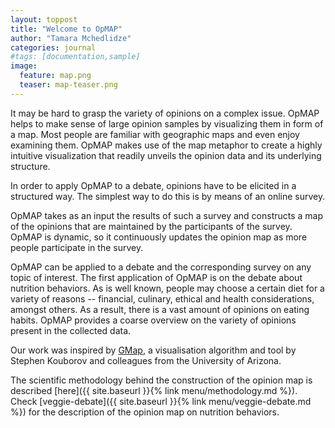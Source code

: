 ```yaml
---
layout: toppost
title: "Welcome to OpMAP"
author: "Tamara Mchedlidze"
categories: journal
#tags: [documentation,sample]
image:
  feature: map.png
  teaser: map-teaser.png
---
```


It may be hard to grasp the variety of opinions on a complex issue. OpMAP helps to make sense of large opinion samples by visualizing them in form of a map. Most people are familiar with geographic maps and even enjoy examining them. OpMAP makes use of the map metaphor to create a highly intuitive visualization that readily unveils the opinion data and its underlying structure.

In order to apply OpMAP to a debate, opinions have to be elicited in a structured way. The simplest way to do this is by means of an online survey.

OpMAP takes as an input the results of such a survey and constructs a map of the opinions that are maintained by the participants of the survey. OpMAP is dynamic, so it continuously updates the opinion map as more people participate in the survey.

OpMAP can be applied to a debate and the corresponding survey on any topic of interest. The first application of OpMAP is on the debate about nutrition behaviors. As is well known, people may choose a certain diet for a variety of reasons  -- financial, culinary, ethical and health considerations, amongst others. As a result, there is a vast amount of opinions on eating habits. OpMAP provides a coarse overview on the variety of opinions present in the collected data.

<!-- The map shown above is purely hypothetical. It was drawn by hand as a first concept and is not based on real data. However, it illustrates important properties of the visualization: Similarity between opinions is captured by "geographical" distances in the map: People who share the same opinions on how a good diet looks like as well as the same reasons for their opinion) are part of the same "country". For example, opinions that advocate an omnivorous diet mostly for the pleasure experience of eating are "citizens" of *Hedonistica*, or opinions that advocate a vegan diet because they hold that animals have a right to life are found in *Ethica*. Furthermore, the size of the countries and the labels roughly reflect the structure of the underlying "opinion space". The more opinions exist
that represent the same general eating behaviour, the bigger the area of the corresponding country. The font size of the labels is adjusted according to some
notion of importance, for example the number of "inhabitants". -->

Our work was inspired by [GMap](http://yifanhu.net/MAPS/index.html), a visualisation algorithm and tool by Stephen Kouborov and colleagues from the University of Arizona.

The scientific methodology behind the construction of the opinion map is described [here]({{ site.baseurl }}{% link menu/methodology.md %}). Check [veggie-debate]({{ site.baseurl }}{% link menu/veggie-debate.md %}) for the description of the opinion map on nutrition behaviors.




